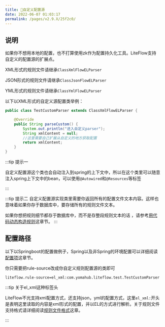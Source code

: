 ```yaml
---
title: 📙自定义配置源
date: 2022-06-07 01:03:17
permalink: /pages/v2.9.X/25f2c0/
---
```


## 说明

如果你不想用本地的配置，也不打算使用zk作为配置持久化工具。LiteFlow支持自定义的配置源的扩展点。

XML形式的规则文件请继承`ClassXmlFlowELParser`

JSON形式的规则文件请继承`ClassJsonFlowELParser`

YML形式的规则文件请继承`ClassYmlFlowELParser`

以下以XML形式的自定义源配置类举例：

```java
public class TestCustomParser extends ClassXmlFlowELParser {

	@Override
	public String parseCustom() {
		System.out.println("进入自定义parser");
		String xmlContent = null;
		//这里需要自己扩展从自定义的地方获取配置
		return xmlContent;
	}
}
```

:::tip 提示一

自定义配置源这个类也会自动注入到spring的上下文中，所以在这个类里可以随意注入spring上下文中的bean，可以使用`@Autowired`和`@Resources`等标签

:::

:::tip 提示二
自定义配置源实现类里需要你返回所有的配置文件文本内容。这样也意味着如果你存于数据库中，要存储所有的规则文件文本。

如果你想把规则细节都存于数据库中，而不是存整段规则文本的话 ，请参考[用代码动态构造规则](/pages/v2.9.X/9aa85a/)这章节。
:::

## 配置路径

以下以Springboot的配置做例子，Spring以及非Spring的环境配置可以详细阅读[配置项](/pages/v2.9.X/b70ec8/)这章节。

你只需要把rule-source改成你自定义规则配置源的类即可

```properties
liteflow.rule-source=el_xml:com.yomahub.liteflow.test.TestCustomParser
```

:::tip 关于el_xml这种标签头

LiteFlow不光支持xml配置方式，还支持json，yml的配置方式，这里`el_xml:`开头是表明这里读取的内容是xml形式的配置，并以EL的方式进行解析。关于规则文件支持格式请详细阅读[规则文件格式](/pages/v2.9.X/6fa87e/)这章。

:::
